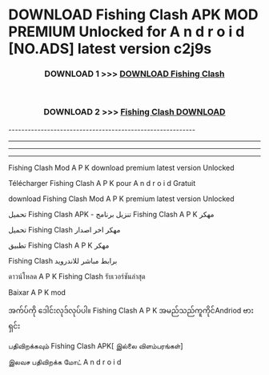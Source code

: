 # DOWNLOAD Fishing Clash  APK MOD PREMIUM Unlocked for A n d r o i d [NO.ADS] latest version c2j9s 



<div align="center">

<h3>DOWNLOAD 1 >>> <a href="https://getmod2.web.app/?judul=Fishing Clash ">DOWNLOAD Fishing Clash </a></h3><br>

<h3>DOWNLOAD 2 >>> <a href="https://getmod2.web.app/?judul=Fishing Clash ">Fishing Clash  DOWNLOAD </a></h3>

</div>
----------------------------------------------------------

----------------------------------------------------------

----------------------------------------------------------

----------------------------------------------------------

Fishing Clash  Mod A P K download premium latest version Unlocked

Télécharger Fishing Clash  A P K pour A n d r o i d Gratuit

download Fishing Clash  Mod A P K premium latest version Unlocked

تحميل Fishing Clash  APK - تنزيل برنامج Fishing Clash  A P K مهكر

تحميل Fishing Clash  مهكر اخر اصدار

تطبيق Fishing Clash  A P K مهكر

Fishing Clash  برابط مباشر للاندرويد

ดาวน์โหลด A P K Fishing Clash  รับเวอร์ชันล่าสุด

Baixar A P K mod

အက်ပ်ကို ဒေါင်းလုဒ်လုပ်ပါ။ Fishing Clash  A P K အမည်သည်ကူကိုင်Andriod ဗားရှင်း

பதிவிறக்கவும் Fishing Clash  APK[ இல்லை விளம்பரங்கள்] 
 
இலவச பதிவிறக்க மோட் A n d r o i d




